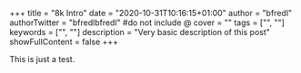+++
title = "8k Intro"
date = "2020-10-31T10:16:15+01:00"
author = "bfredl"
authorTwitter = "bfredlbfredl" #do not include @
cover = ""
tags = ["", ""]
keywords = ["", ""]
description = "Very basic description of this post"
showFullContent = false
+++

This is just a test.
